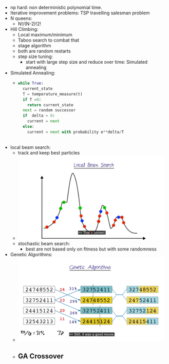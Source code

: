 - np hard: non deterministic polynomial time.
- Iterative improvement problems: TSP travelling salesman problem
- N queens:
	- N!/(N-2)!2!
- Hill Climbing:
	- Local maximum/minimum
	- Taboo search to combat that
	- stage algorithm
	- both are random restarts
	- step size tuning:
		- start with large step size and reduce over time: Simulated annealing
- Simulated Annealing:
	- ```python
	  while True:
	    current_state
	    T = temperature_measure(t)
	    if T =0:
	      return current_state
	    next = random successor
	    if  delta > 0:
	      current = next
	    else:
	      current = next with probability e**delta/T
	    
	  
	  ```
- local beam search:
	- track and keep best particles
	- ![image.png](../assets/image_1724968495028_0.png)
	- stochastic beam search:
		- best are not based only on fitness but with some randomness
- Genetic Algorithms:
	- ![image.png](../assets/image_1724969206990_0.png)
	- GA Crossover
		-